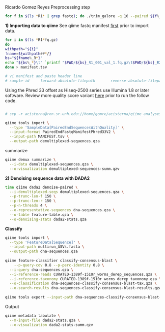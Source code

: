 Ricardo Gomez Reyes
Preprocessing step
```bash
for f in $(ls *R1* | grep fastq); do ./trim_galore -q 10 --paired ${f%_R*}_R1_001.fastq.gz ${f%_R*}_R2_001.fastq.gz; done
```

**1) Importing data to qiime**
See qiime fastq manifest [first](https://docs.qiime2.org/2024.2/tutorials/importing/#fastq-manifest-formats) prior to import data. 
```bash
for i in $(ls *R1*fq.gz)
do
withpath="${i}"
fname=${withpath##*/}
bs="${fname%_R*}"
echo "${bs%_*}\t" `printf "$PWD/${bs}_R1_001_val_1.fq.gz\t$PWD/${bs}_R2_001_val_2.fq.gz"`
done > manifest.tsv

# vi manifest and paste header line
# sample-id     forward-absolute-filepath       reverse-absolute-filepath

```
Using the Phred 33 offset as Hiseq-2500 series use Illumina 1.8 or later software. Review more quality score variant [here](https://scikit.bio/docs/dev/generated/skbio.io.format.fastq.html#quality-score-variants) prior to run the follow code. 
```bash

# scp -r acisterna@ron.sr.unh.edu://home/gomre/acisterna/qiime_analyses_Alejandro/qiime2_alejandro/analisis-informe-final-cigom/raw-seqs/TRIMMED/LIBRARY

qiime tools import \
  --type 'SampleData[PairedEndSequencesWithQuality]' \
  --input-format PairedEndFastqManifestPhred33V2 \
  --input-path MANIFEST.tsv \
  --output-path demultiplexed-sequences.qza
```

summarize
```bash
qiime demux summarize \
  --i-data demultiplexed-sequences.qza \
  --o-visualization demultiplexed-sequences-summ.qzv
```

**2) Denoising sequence data with DADA2**
```bash
time qiime dada2 denoise-paired \
  --i-demultiplexed-seqs demultiplexed-sequences.qza \
  --p-trunc-len-f 150 \
  --p-trunc-len-r 150 \
  --p-n-threads 4 \
  --o-representative-sequences dna-sequences.qza \
  --o-table feature-table.qza \
  --o-denoising-stats dada2-stats.qza  

```

**Classify**
```bash
qiime tools import \
  --type 'FeatureData[Sequence]' \
  --input-path multirun_ASVs.fasta \
  --output-path dna-sequences.qza
  
qiime feature-classifier classify-consensus-blast \
	--p-query-cov 0.8 --p-perc-identity 0.8 \
  --i-query dna-sequences.qza \
  --i-reference-reads CURATED-1389f-1510r_worms_derep_sequences.qza \
  --i-reference-taxonomy CURATED-1389f-1510r_worms_derep_taxonomy.qza \
  --o-classification dna-sequences-classify-consensus-blast-tax.qza \
  --o-search-results dna-sequences-classify-consensus-blast-results.qza
  
qiime tools export --input-path dna-sequences-classify-consensus-blast-tax.qza --output-path classify-consensus-blast_dir

```

Output
```bash
qiime metadata tabulate \
  --m-input-file dada2-stats.qza \
  --o-visualization dada2-stats-summ.qzv  

```